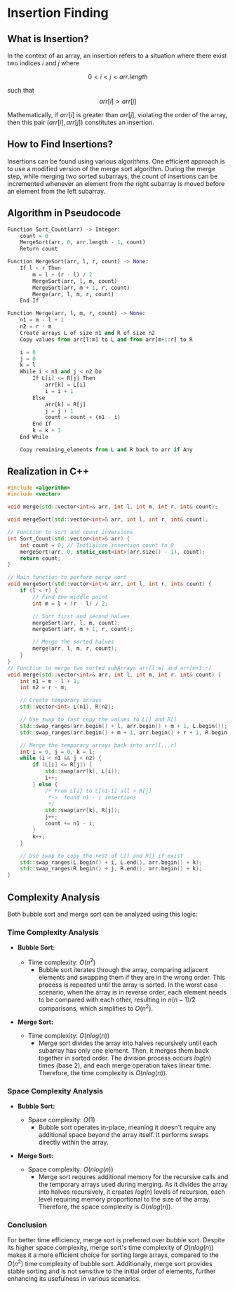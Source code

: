 # Insertion Finding

## What is Insertion?

In the context of an array, an insertion refers to a situation where there exist two indices $i$ and $j$ where

$$0 < i < j < arr.length$$

such that $$arr[i] > arr[j]$$

Mathematically, if $arr[i]$ is greater than $arr[j]$, violating the order of the array, then this pair $(arr[i], arr[j])$ constitutes an insertion.

## How to Find Insertions?

Insertions can be found using various algorithms. One efficient approach is to use a modified version of the merge sort algorithm. During the merge step, while merging two sorted subarrays, the count of insertions can be incremented whenever an element from the right subarray is moved before an element from the left subarray.

## Algorithm in Pseudocode

```python
Function Sort_Count(arr) -> Integer:
    count = 0
    MergeSort(arr, 0, arr.length - 1, count)
    Return count

Function MergeSort(arr, l, r, count) -> None:
    If l < r Then
        m = l + (r - l) / 2
        MergeSort(arr, l, m, count)
        MergeSort(arr, m + 1, r, count)
        Merge(arr, l, m, r, count)
    End If

Function Merge(arr, l, m, r, count) -> None:
    n1 = m - l + 1
    n2 = r - m
    Create arrays L of size n1 and R of size n2
    Copy values from arr[l:m] to L and from arr[m+1:r] to R

    i = 0
    j = 0
    k = l
    While i < n1 and j < n2 Do
        If L[i] <= R[j] Then
            arr[k] = L[i]
            i = i + 1
        Else
            arr[k] = R[j]
            j = j + 1
            count = count + (n1 - i)
        End If
        k = k + 1
    End While

    Copy remaining_elements from L and R back to arr if Any
```

## Realization in C++

```cpp
#include <algorithm>
#include <vector>

void merge(std::vector<int>& arr, int l, int m, int r, int& count);

void mergeSort(std::vector<int>& arr, int l, int r, int& count);

// Function to sort and count inversions
int Sort_Count(std::vector<int>& arr) {
    int count = 0; // Initialize insertion count to 0
    mergeSort(arr, 0, static_cast<int>(arr.size() - 1), count);
    return count;
}

// Main function to perform merge sort
void mergeSort(std::vector<int>& arr, int l, int r, int& count) {
    if (l < r) {
        // Find the middle point
        int m = l + (r - l) / 2;

        // Sort first and second halves
        mergeSort(arr, l, m, count);
        mergeSort(arr, m + 1, r, count);

        // Merge the sorted halves
        merge(arr, l, m, r, count);
    }
}
// Function to merge two sorted subArrays arr[l:m] and arr[m+1:r]
void merge(std::vector<int>& arr, int l, int m, int r, int& count) {
    int n1 = m - l + 1;
    int n2 = r - m;

    // Create temporary arrays
    std::vector<int> L(n1), R(n2);

    // Use swap to fast copy the values to L[] and R[]
    std::swap_ranges(arr.begin() + l, arr.begin() + m + 1, L.begin());
    std::swap_ranges(arr.begin() + m + 1, arr.begin() + r + 1, R.begin());

    // Merge the temporary arrays back into arr[l...r]
    int i = 0, j = 0, k = l;
    while (i < n1 && j < n2) {
        if (L[i] <= R[j]) {
            std::swap(arr[k], L[i]);
            i++;
        } else {
            /* From L[i] to L[n1-1] all > R[j]
             *->  found n1 - i insertions
             */
            std::swap(arr[k], R[j]);
            j++;
            count += n1 - i;
        }
        k++;
    }

    // Use swap to copy the rest of L[] and R[] if exist
    std::swap_ranges(L.begin() + i, L.end(), arr.begin() + k);
    std::swap_ranges(R.begin() + j, R.end(), arr.begin() + k);
}
```

## Complexity Analysis

Both bubble sort and merge sort can be analyzed using this logic:

### Time Complexity Analysis

- **Bubble Sort:**
  - Time complexity: $O(n^2)$
    - Bubble sort iterates through the array, comparing adjacent elements and swapping them if they are in the wrong order. This process is repeated until the array is sorted. In the worst case scenario, when the array is in reverse order, each element needs to be compared with each other, resulting in $n(n-1) / 2$ comparisons, which simplifies to $O(n^2)$.

- **Merge Sort:**
  - Time complexity: $O(n log (n))$
    - Merge sort divides the array into halves recursively until each subarray has only one element. Then, it merges them back together in sorted order. The division process occurs $log(n)$ times (base $2$), and each merge operation takes linear time. Therefore, the time complexity is $O(n log (n))$.

### Space Complexity Analysis

- **Bubble Sort:**
  - Space complexity: $O(1)$
    - Bubble sort operates in-place, meaning it doesn't require any additional space beyond the array itself. It performs swaps directly within the array.

- **Merge Sort:**
  - Space complexity: $O(n log (n))$
    - Merge sort requires additional memory for the recursive calls and the temporary arrays used during merging. As it divides the array into halves recursively, it creates $log(n)$ levels of recursion, each level requiring memory proportional to the size of the array. Therefore, the space complexity is $O(n log (n))$.

### Conclusion

For better time efficiency, merge sort is preferred over bubble sort. Despite its higher space complexity, merge sort's time complexity of $O(n log (n))$ makes it a more efficient choice for sorting large arrays, compared to the $O(n^2)$ time complexity of bubble sort. Additionally, merge sort provides stable sorting and is not sensitive to the initial order of elements, further enhancing its usefulness in various scenarios.
